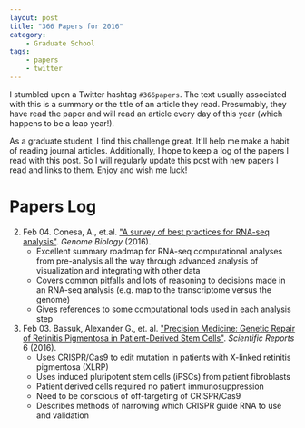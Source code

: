 ```yaml
---
layout: post
title: "366 Papers for 2016"
category:
    - Graduate School
tags:
    - papers
    - twitter
---
```


I stumbled upon a Twitter hashtag `#366papers`. The text usually associated with
this is a summary or the title of an article they read. Presumably, they have
read the paper and will read an article every day of this year (which happens to
be a leap year!).

As a graduate student, I find this challenge great. It'll help me make a habit
of reading journal articles. Additionally, I hope to keep a log of the papers I
read with this post. So I will regularly update this post with new papers I read
and links to them. Enjoy and wish me luck!

<!--break-->

# Papers Log

2. Feb 04. Conesa, A., et.al. ["A survey of best practices for RNA-seq
   analysis"][feb04conesa]. *Genome Biology* (2016).
    - Excellent summary roadmap for RNA-seq computational analyses from
      pre-analysis all the way through advanced analysis of visualization and
      integrating with other data
    - Covers common pitfalls and lots of reasoning to decisions made in an
      RNA-seq analysis (e.g. map to the transcriptome versus the genome)
    - Gives references to some computational tools used in each analysis step
1. Feb 03. Bassuk, Alexander G., et. al. ["Precision Medicine: Genetic Repair of
   Retinitis Pigmentosa in Patient-Derived Stem Cells"][feb03bassuk].
   *Scientific Reports* 6 (2016).
    - Uses CRISPR/Cas9 to edit mutation in patients with X-linked retinitis
      pigmentosa (XLRP)
    - Uses induced pluripotent stem cells (iPSCs) from patient fibroblasts
    - Patient derived cells required no patient immunosuppression
    - Need to be conscious of off-targeting of CRISPR/Cas9
    - Describes methods of narrowing which CRISPR guide RNA to use and validation

[feb04conesa]: http://www.genomebiology.com/content/17/1/13
[feb03bassuk]: http://www.nature.com/articles/srep19969
